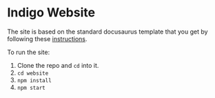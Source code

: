 # Indigo Website

The site is based on the standard docusaurus template that you get by following these [instructions](https://docusaurus.io/docs/en/installation).

To run the site:

1. Clone the repo and `cd` into it.
2. `cd website`
3. `npm install`
4. `npm start`
